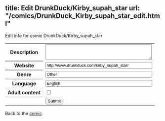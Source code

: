 title: Edit DrunkDuck/Kirby_supah_star
url: "/comics/DrunkDuck_Kirby_supah_star_edit.html"
---
Edit info for comic DrunkDuck/Kirby_supah_star

<form name="comic" action="http://gaepostmail.appspot.com/comic/" method="post">
<table class="comicinfo">
<tr>
<th>Description</th><td><textarea name="description" cols="40" rows="3"></textarea></td>
</tr>
<tr>
<th>Website</th><td><input type="text" name="url" value="http://www.drunkduck.com/kirby_supah_star/" size="40"/></td>
</tr>
<tr>
<th>Genre</th><td><input type="text" name="genre" value="Other" size="40"/></td>
</tr>
<tr>
<th>Language</th><td><input type="text" name="language" value="English" size="40"/></td>
</tr>
<tr>
<th>Adult content</th><td><input type="checkbox" name="adult" value="adult" /></td>
</tr>
<tr>
<th></th><td>
<input type="hidden" name="comic" value="DrunkDuck_Kirby_supah_star" />
<input type="submit" name="submit" value="Submit" />
</td>
</tr>
</table>
</form>

Back to the [comic](DrunkDuck_Kirby_supah_star.html).
